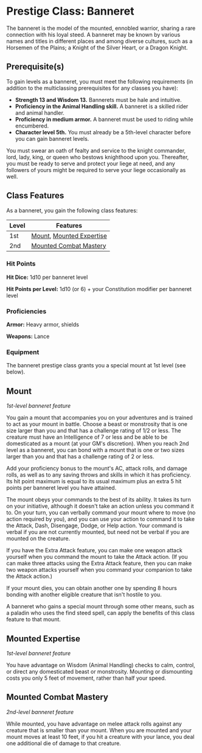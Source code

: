 # Prestige Class: Banneret
The banneret is the model of the mounted, ennobled warrior, sharing a rare connection with his loyal steed. A banneret may be known by various names and titles in different places and among diverse cultures, such as a Horsemen of the Plains; a Knight of the Silver Heart, or a Dragon Knight.

## Prerequisite(s)
To gain levels as a banneret, you must meet the following requirements (in addition to the multiclassing prerequisites for any classes you have):

* **Strength 13 and Wisdom 13.** Bannerets must be hale and intuitive.
* **Proficiency in the Animal Handling skill.** A banneret is a skilled rider and animal handler.
* **Proficiency in medium armor.** A banneret must be used to riding while encumbered.
* **Character level 5th.** You must already be a 5th-level character before you can gain banneret levels.

You must swear an oath of fealty and service to the knight commander, lord, lady, king, or queen who bestows knighthood upon you. Thereafter, you must be ready to serve and protect your liege at need, and any followers of yours might be required to serve your liege occasionally as well.

## Class Features
As a banneret, you gain the following class features:

Level|Features
-----|--------
1st  |[Mount](#mount), [Mounted Expertise](#mounted-expertise)
2nd  |[Mounted Combat Mastery](#mounted-combat-mastery)

### Hit Points
**Hit Dice:** 1d10 per banneret level

**Hit Points per Level:** 1d10 (or 6) + your Constitution modifier per banneret level

### Proficiencies
**Armor:** Heavy armor, shields

**Weapons:** Lance

### Equipment
The banneret prestige class grants you a special mount at 1st level (see below).

## Mount
*1st-level banneret feature* 

You gain a mount that accompanies you on your adventures and is trained to act as your mount in battle. Choose a beast or monstrosity that is one size larger than you and that has a challenge rating of 1/2 or less. The creature must have an Intelligence of 7 or less and be able to be domesticated as a mount (at your GM's discretion). When you reach 2nd level as a banneret, you can bond with a mount that is one or two sizes larger than you and that has a challenge rating of 2 or less.

Add your proficiency bonus to the mount's AC, attack rolls, and damage rolls, as well as to any saving throws and skills in which it has proficiency. Its hit point maximum is equal to its usual maximum plus an extra 5 hit points per banneret level you have attained.

The mount obeys your commands to the best of its ability. It takes its turn on your initiative, although it doesn't take an action unless you command it to. On your turn, you can verbally command your mount where to move (no action required by you), and you can use your action to command it to take the Attack, Dash, Disengage, Dodge, or Help action. Your command is verbal if you are not currently mounted, but need not be verbal if you are mounted on the creature.

If you have the Extra Attack feature, you can make one weapon attack yourself when you command the mount to take the Attack action. (If you can make three attacks using the Extra Attack feature, then you can make two weapon attacks yourself when you command your companion to take the Attack action.)

If your mount dies, you can obtain another one by spending 8 hours bonding with another eligible creature that isn't hostile to you.

A banneret who gains a special mount through some other means, such as a paladin who uses the find steed spell, can apply the benefits of this class feature to that mount.

## Mounted Expertise
*1st-level banneret feature*

You have advantage on Wisdom (Animal Handling) checks to calm, control, or direct any domesticated beast or monstrosity. Mounting or dismounting costs you only 5 feet of movement, rather than half your speed.

## Mounted Combat Mastery
*2nd-level banneret feature*

While mounted, you have advantage on melee attack rolls against any creature that is smaller than your mount. When you are mounted and your mount moves at least 10 feet, if you hit a creature with your lance, you deal one additional die of damage to that creature.
